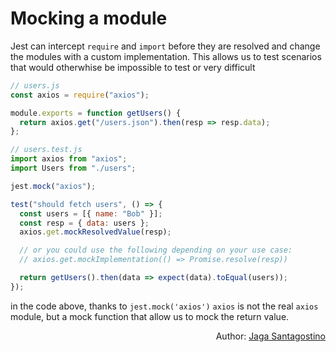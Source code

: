 # Mocking a module

Jest can intercept `require` and `import` before they are resolved and change the modules with a custom implementation. This allows us to test scenarios that would otherwhise be impossible to test or very difficult

```js
// users.js
const axios = require("axios");

module.exports = function getUsers() {
  return axios.get("/users.json").then(resp => resp.data);
};
```

```js
// users.test.js
import axios from "axios";
import Users from "./users";

jest.mock("axios");

test("should fetch users", () => {
  const users = [{ name: "Bob" }];
  const resp = { data: users };
  axios.get.mockResolvedValue(resp);

  // or you could use the following depending on your use case:
  // axios.get.mockImplementation(() => Promise.resolve(resp))

  return getUsers().then(data => expect(data).toEqual(users));
});
```

in the code above, thanks to `jest.mock('axios')` `axios` is not the real `axios` module, but a mock function that allow us to mock the return value.

<p style='text-align: right;'>Author: <a href="../about-us.md#jaga-santagostino">Jaga Santagostino</a></p>
